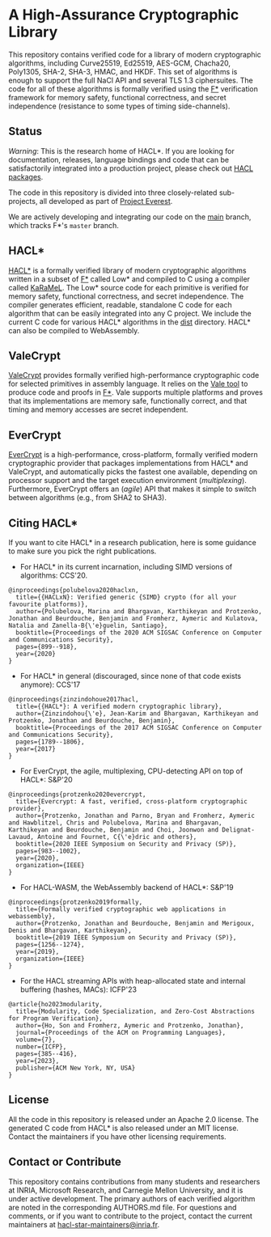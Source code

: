 # A High-Assurance Cryptographic Library

This repository contains verified code for a library of modern
cryptographic algorithms, including Curve25519, Ed25519, AES-GCM,
Chacha20, Poly1305, SHA-2, SHA-3, HMAC, and HKDF. This set of algorithms
is enough to support the full NaCl API and several TLS 1.3 ciphersuites.
The code for all of these algorithms is formally verified using the
[F\*](https://fstar-lang.org/) verification framework for memory
safety, functional correctness, and secret independence (resistance to
some types of timing side-channels).

## Status

*Warning*: This is the research home of HACL\*. If you are looking for
documentation, releases, language bindings and code that can be satisfactorily
integrated into a production project, please check out [HACL
packages](https://github.com/cryspen/hacl-packages/).

The code in this repository is divided into three closely-related sub-projects,
all developed as part of [Project Everest](https://project-everest.github.io/).

We are actively developing and integrating our code on the
[main](https://github.com/project-everest/hacl-star/tree/main/)
branch, which tracks F\*'s `master` branch.

## HACL\*

[HACL\*](code/) is a formally verified library
of modern cryptographic algorithms written in a subset of
[F\*](https://fstarlang.github.io) called Low\* and compiled to C
using a compiler called
[KaRaMeL](https://github.com/FStarLang/karamel). The Low\* source code
for each primitive is verified for memory safety, functional
correctness, and secret independence. The compiler generates
efficient, readable, standalone C code for each algorithm that
can be easily integrated into any C project.  We include the current C code for various HACL\*
algorithms in the [dist](dist/) directory. HACL\* can also be compiled to WebAssembly.

## ValeCrypt

[ValeCrypt](vale/) provides formally verified high-performance
cryptographic code for selected primitives in assembly language. It relies on the
[Vale tool](https://github.com/project-everest/vale) to produce
code and proofs in [F\*](https://github.com/FStarLang/FStar). Vale supports
multiple platforms and proves that its implementations are memory safe,
functionally correct, and that timing and memory accesses are secret
independent.

## EverCrypt

[EverCrypt](providers/evercrypt/) is a high-performance, cross-platform, formally
verified modern cryptographic provider that packages implementations from
HACL\* and ValeCrypt, and automatically picks the fastest one available,
depending on processor support and the target execution environment
(*multiplexing*). Furthermore, EverCrypt offers an (*agile*) API that makes it
simple to switch between algorithms (e.g., from SHA2 to SHA3).

## Citing HACL*

If you want to cite HACL\* in a research publication, here is some guidance to
make sure you pick the right publications.

- For HACL* in its current incarnation, including SIMD versions of algorithms: CCS'20.

```
@inproceedings{polubelova2020haclxn,
  title={{HACLxN}: Verified generic {SIMD} crypto (for all your favourite platforms)},
  author={Polubelova, Marina and Bhargavan, Karthikeyan and Protzenko, Jonathan and Beurdouche, Benjamin and Fromherz, Aymeric and Kulatova, Natalia and Zanella-B{\'e}guelin, Santiago},
  booktitle={Proceedings of the 2020 ACM SIGSAC Conference on Computer and Communications Security},
  pages={899--918},
  year={2020}
}
```

- For HACL* in general (discouraged, since none of that code exists anymore): CCS'17

```
@inproceedings{zinzindohoue2017hacl,
  title={{HACL*}: A verified modern cryptographic library},
  author={Zinzindohou{\'e}, Jean-Karim and Bhargavan, Karthikeyan and Protzenko, Jonathan and Beurdouche, Benjamin},
  booktitle={Proceedings of the 2017 ACM SIGSAC Conference on Computer and Communications Security},
  pages={1789--1806},
  year={2017}
}
```

- For EverCrypt, the agile, multiplexing, CPU-detecting API on top of HACL\*: S&P'20

```
@inproceedings{protzenko2020evercrypt,
  title={Evercrypt: A fast, verified, cross-platform cryptographic provider},
  author={Protzenko, Jonathan and Parno, Bryan and Fromherz, Aymeric and Hawblitzel, Chris and Polubelova, Marina and Bhargavan, Karthikeyan and Beurdouche, Benjamin and Choi, Joonwon and Delignat-Lavaud, Antoine and Fournet, C{\'e}dric and others},
  booktitle={2020 IEEE Symposium on Security and Privacy (SP)},
  pages={983--1002},
  year={2020},
  organization={IEEE}
}
```

- For HACL-WASM, the WebAssembly backend of HACL\*: S&P'19

```
@inproceedings{protzenko2019formally,
  title={Formally verified cryptographic web applications in webassembly},
  author={Protzenko, Jonathan and Beurdouche, Benjamin and Merigoux, Denis and Bhargavan, Karthikeyan},
  booktitle={2019 IEEE Symposium on Security and Privacy (SP)},
  pages={1256--1274},
  year={2019},
  organization={IEEE}
}
```

- For the HACL streaming APIs with heap-allocated state and internal buffering (hashes, MACs): ICFP'23

```
@article{ho2023modularity,
  title={Modularity, Code Specialization, and Zero-Cost Abstractions for Program Verification},
  author={Ho, Son and Fromherz, Aymeric and Protzenko, Jonathan},
  journal={Proceedings of the ACM on Programming Languages},
  volume={7},
  number={ICFP},
  pages={385--416},
  year={2023},
  publisher={ACM New York, NY, USA}
}
```

## License

All the code in this repository is released under an Apache 2.0 license.
The generated C code from HACL\* is also released under an MIT license.
Contact the maintainers if you have other licensing requirements.

## Contact or Contribute

This repository contains contributions from many students and researchers at INRIA, Microsoft Research, and Carnegie Mellon University,
and it is under active development. The primary authors of each verified algorithm are noted in the corresponding AUTHORS.md file.
For questions and comments, or if you want to contribute to the project, contact the current maintainers at hacl-star-maintainers@inria.fr.
